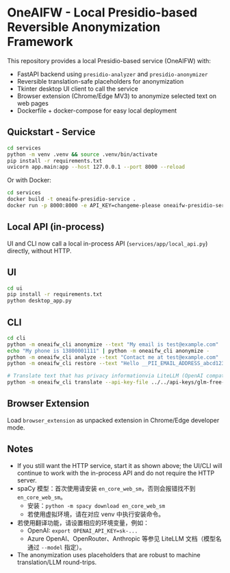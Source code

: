 # OneAIFW - Local Presidio-based Reversible Anonymization Framework

This repository provides a local Presidio-based service (OneAIFW) with:
- FastAPI backend using `presidio-analyzer` and `presidio-anonymizer`
- Reversible translation-safe placeholders for anonymization
- Tkinter desktop UI client to call the service
- Browser extension (Chrome/Edge MV3) to anonymize selected text on web pages
- Dockerfile + docker-compose for easy local deployment

## Quickstart - Service
```bash
cd services
python -m venv .venv && source .venv/bin/activate
pip install -r requirements.txt
uvicorn app.main:app --host 127.0.0.1 --port 8000 --reload
```

Or with Docker:
```bash
cd services
docker build -t oneaifw-presidio-service .
docker run -p 8000:8000 -e API_KEY=changeme-please oneaifw-presidio-service
```

## Local API (in-process)
UI and CLI now call a local in-process API (`services/app/local_api.py`) directly, without HTTP.

## UI
```bash
cd ui
pip install -r requirements.txt
python desktop_app.py
```

## CLI
```bash
cd cli
python -m oneaifw_cli anonymize --text "My email is test@example.com"
echo "My phone is 13800001111" | python -m oneaifw_cli anonymize -
python -m oneaifw_cli analyze --text "Contact me at test@example.com"
python -m oneaifw_cli restore --text "Hello __PII_EMAIL_ADDRESS_abcd1234__" -p '{"__PII_EMAIL_ADDRESS_abcd1234__":"test@example.com"}'

# Translate text that has privacy informationvia LiteLLM (OpenAI compatible LLM API)
python -m oneaifw_cli translate --api-key-file ../../api-keys/glm-free-apikey.json --to zh "My email is test@example.com, My phone number is 18744325579"

```

## Browser Extension
Load `browser_extension` as unpacked extension in Chrome/Edge developer mode.

## Notes
- If you still want the HTTP service, start it as shown above; the UI/CLI will continue to work with the in-process API and do not require the HTTP server.
- spaCy 模型：首次使用请安装 `en_core_web_sm`，否则会报错找不到 `en_core_web_sm`。
  - 安装：`python -m spacy download en_core_web_sm`
  - 若使用虚拟环境，请在对应 venv 中执行安装命令。
- 若使用翻译功能，请设置相应的环境变量，例如：
  - OpenAI: `export OPENAI_API_KEY=sk-...`
  - Azure OpenAI、OpenRouter、Anthropic 等参见 LiteLLM 文档（模型名通过 `--model` 指定）。
- The anonymization uses placeholders that are robust to machine translation/LLM round-trips.
